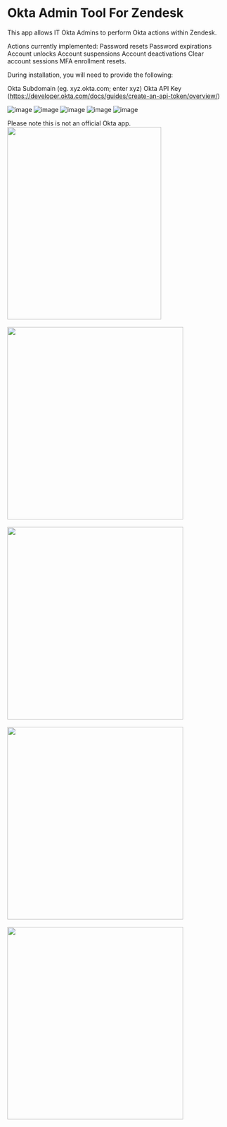 # Okta Admin Tool For Zendesk
This app allows IT Okta Admins to perform Okta actions within Zendesk. 

Actions currently implemented:
Password resets
Password expirations
Account unlocks
Account suspensions
Account deactivations
Clear account sessions
MFA enrollment resets. 

During installation, you will need to provide the following:

Okta Subdomain (eg. xyz.okta.com; enter xyz)
Okta API Key (https://developer.okta.com/docs/guides/create-an-api-token/overview/)

![image](https://user-images.githubusercontent.com/23067036/81469276-529bfd80-9238-11ea-9a5b-2005aa8d3d3f.png)
![image](https://user-images.githubusercontent.com/23067036/81469277-5596ee00-9238-11ea-992b-be1a70551e71.png)
![image](https://user-images.githubusercontent.com/23067036/81469278-57f94800-9238-11ea-8322-aecf17d07053.png)
![image](https://user-images.githubusercontent.com/23067036/81469282-5af43880-9238-11ea-994d-0a1fbda11dbb.png)
![image](https://user-images.githubusercontent.com/23067036/81469285-5d569280-9238-11ea-92f7-e0a0ac098fdb.png)

Please note this is not an official Okta app.<br>
<img src="https://user-images.githubusercontent.com/23067036/81469074-1fa53a00-9237-11ea-885b-5e111e547cfb.png" width="350" height="437"><br><br>
<img src="https://user-images.githubusercontent.com/23067036/81468894-4fa00d80-9236-11ea-8bba-55df611fa7d2.png" width="400" height="437"><br><br>
<img src="https://user-images.githubusercontent.com/23067036/81468899-53cc2b00-9236-11ea-9072-de7109474b85.png" width="400" height="437"><br><br>
<img src="https://user-images.githubusercontent.com/23067036/81468902-575fb200-9236-11ea-9a18-83eb92382f6c.png" width="400" height="437"><br><br>
<img src="https://user-images.githubusercontent.com/23067036/81468905-5c246600-9236-11ea-8509-a9680366f039.png" width="400" height="437"><br><br>
